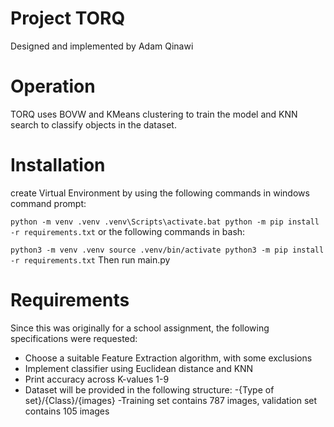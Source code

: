 # Project TORQ
Designed and implemented by Adam Qinawi

# Operation
TORQ uses BOVW and KMeans clustering to train the model and KNN search to classify objects in the dataset.

# Installation
create Virtual Environment by using the following commands in windows command prompt:

`
	python -m venv .venv
	.venv\Scripts\activate.bat
	python -m pip install -r requirements.txt
`
or the following commands in bash:

`
	python3 -m venv .venv
	source .venv/bin/activate
	python3 -m pip install -r requirements.txt
`
Then run main.py

# Requirements
Since this was originally for a school assignment, the following specifications were requested:
- Choose a suitable Feature Extraction algorithm, with some exclusions
- Implement classifier using Euclidean distance and KNN
- Print accuracy across K-values 1-9
- Dataset will be provided in the following structure:
	-{Type of set}/{Class}/{images}
	-Training set contains 787 images, validation set contains 105 images
